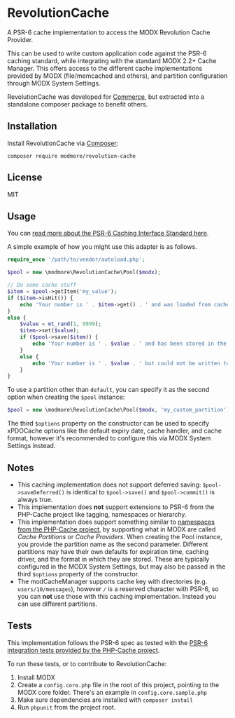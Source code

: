 # RevolutionCache

A PSR-6 cache implementation to access the MODX Revolution Cache Provider.

This can be used to write custom application code against the PSR-6 caching standard, while integrating with the standard MODX 2.2+ Cache Manager. This offers access to the different cache implementations provided by MODX (file/memcached and others), and partition configuration through MODX System Settings.

RevolutionCache was developed for [Commerce](https://www.modmore.com/commerce/), but extracted into a standalone composer package to benefit others. 

## Installation

Install RevolutionCache via [Composer](https://getcomposer.org):

````
composer require modmore/revolution-cache
````

## License

MIT

## Usage

You can [read more about the PSR-6 Caching Interface Standard here](http://www.php-fig.org/psr/psr-6/).

A simple example of how you might use this adapter is as follows.

```` php
require_once '/path/to/vendor/autoload.php';

$pool = new \modmore\RevolutionCache\Pool($modx);

// Do some cache stuff
$item = $pool->getItem('my_value');
if ($item->isHit()) {
    echo 'Your number is ' . $item->get() . ' and was loaded from cache.';
}
else {
    $value = mt_rand(1, 9999);
    $item->set($value);
    if ($pool->save($item)) {
        echo 'Your number is ' . $value . ' and has been stored in the cache.';
    }
    else {
        echo 'Your number is ' . $value . ' but could not be written to cache';
    }
}
````

To use a partition other than `default`, you can specify it as the second option when creating the `$pool` instance:

```` php
$pool = new \modmore\RevolutionCache\Pool($modx, 'my_custom_partition');
````

The third `$options` property on the constructor can be used to specify xPDOCache options like the default expiry date, cache handler, and cache format, however it's recommended to configure this via MODX System Settings instead.

## Notes

- This caching implementation does not support deferred saving: `$pool->saveDeferred()` is identical to `$pool->save()` and `$pool->commit()` is always true. 
- This implementation does **not** support extensions to PSR-6 from the PHP-Cache project like tagging, namespaces or hierarchy.
- This implementation does support something similar to [namespaces from the PHP-Cache project](http://php-cache.readthedocs.io/en/latest/namespace/), by supporting what in MODX are called _Cache Partitions_ or _Cache Providers_. When creating the Pool instance, you provide the partition name as the second parameter. Different partitions may have their own defaults for expiration time, caching driver, and the format in which they are stored. These are typically configured in the MODX System Settings, but may also be passed in the third `$options` property of the constructor. 
- The modCacheManager supports cache key with directories (e.g. `users/10/messages`), however `/` is a reserved character with PSR-6, so you can **not** use those with this caching implementation. Instead you can use different partitions. 

## Tests

This implementation follows the PSR-6 spec as tested with the [PSR-6 integration tests provided by the PHP-Cache project](http://php-cache.readthedocs.io/en/latest/implementing-cache-pools/integration-tests/). 

To run these tests, or to contribute to RevolutionCache:

1. Install MODX
2. Create a `config.core.php` file in the root of this project, pointing to the MODX core folder. There's an example in `config.core.sample.php`
3. Make sure dependencies are installed with `composer install`
4. Run `phpunit` from the project root. 